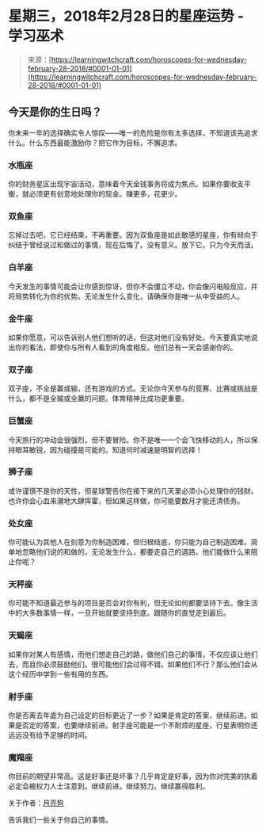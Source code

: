 <!--yml

类别：未分类

日期：2024-06-12 18:21:33

-->

# 星期三，2018年2月28日的星座运势 - 学习巫术

> 来源：[https://learningwitchcraft.com/horoscopes-for-wednesday-february-28-2018/#0001-01-01](https://learningwitchcraft.com/horoscopes-for-wednesday-february-28-2018/#0001-01-01)

## 今天是你的生日吗？

你未来一年的选择确实令人惊叹——唯一的危险是你有太多选择，不知道该先追求什么。什么东西最能激励你？把它作为目标，不懈追求。

### 水瓶座

你的财务星区出现宇宙活动，意味着今天金钱事务将成为焦点。如果你要收支平衡，就必须更有创意地处理你的现金。赚更多，花更少。

### 双鱼座

忘掉过去吧，它已经结束，不再重要。因为双鱼座是如此敏感的星座，你有倾向于纠结于曾经说过和做过的事情，现在后悔了。没有意义。放下它。只为今天而活。

### 白羊座

今天发生的事情可能会让你感到惊讶，但你不会僵立不动，你会像闪电般反应，并将局势转化为你的优势。无论发生什么变化，请确保你是唯一从中受益的人。

### 金牛座

如果你愿意，可以告诉别人他们想听的话，但这对他们没有好处。今天要真实地说出你的看法，即使你与所有人看到的角度相反。他们总有一天会感谢你的。

### 双子座

双子座，不全是赢或输，还有游戏的方式。无论你今天参与的竞赛、比赛或挑战是什么，都不是全输或全赢的问题。体育精神比成功更重要。

### 巨蟹座

今天旅行的冲动会很强烈，但不要冒险。你不是唯一一个会飞快移动的人，所以保持眼耳敏锐，因为碰撞是可能的。知道何时减速是明智的选择！

### 狮子座

或许谨慎不是你的天性，但星球警告你在接下来的几天里必须小心处理你的钱财。也许你会心血来潮地大肆挥霍，但如果这样做，你可能要数月才能还清债务。

### 处女座

你可能认为其他人在刻意为你制造困难，但归根结底，你只能为自己制造困难。简单地忽略他们说的和做的，无论发生什么，都要走自己的道路。他们能做什么来阻止你呢？

### 天秤座

你可能不知道最近参与的项目是否会对你有利，但无论如何都要坚持下去。像生活中的大多数事情一样，一旦开始就要坚持到底。跟随你的直觉走到最后。

### 天蝎座

如果你对某人有感情，而他们想走自己的路，做他们自己的事情，不仅应该让他们去，而且你必须鼓励他们。很可能他们会过得不错。如果他们不行？那么他们会从这个经历中学到一些有用的东西。

### 射手座

你是否离去年底为自己设定的目标更近了一步？如果是肯定的答案，继续前进。如果是否定的答案，也要继续前进。射手座可能是一个不耐烦的星座，行星表明你还远远没有给予足够的时间。

### 魔羯座

你目前的期望非常高。这是好事还是坏事？几乎肯定是好事，因为你对完美的执着必定会被权力人士注意到。继续前进。继续努力。继续赢得胜利。

关于作者：[月亮狗](https://learningwitchcraft.com/profile/?tthayer/)

告诉我们一些关于你自己的事情。

